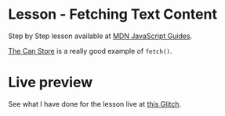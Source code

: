 # Lesson - Fetching Text Content

Step by Step lesson available at [MDN JavaScript Guides](https://developer.mozilla.org/en-US/docs/Learn/JavaScript/Client-side_web_APIs/Fetching_data#fetching_text_content).

[The Can Store](https://github.com/mdn/learning-area/tree/main/javascript/apis/fetching-data/can-store) is a really good example of `fetch()`.

# Live preview

See what I have done for the lesson live at [this Glitch](https://titanium-slender-swim.glitch.me/JavaScript/Lesson%20-%20Fetching%20text%20content/).
